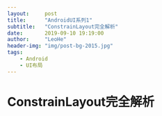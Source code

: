 ```yaml
---
layout:     post
title:      "AndroidUI系列1"
subtitle:   "ConstrainLayout完全解析"
date:       2019-09-10 19:19:00
author:     "LeoHe"
header-img: "img/post-bg-2015.jpg"
tags:
    - Android
    - UI布局
---
```




# ConstrainLayout完全解析


